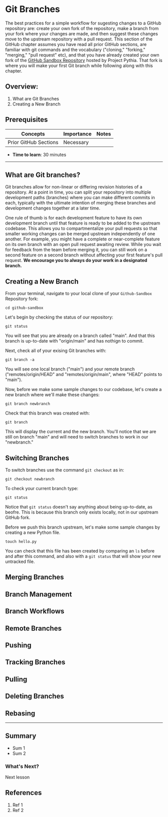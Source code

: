# Git Branches

The best practices for a simple workflow for sugesting changes to a GitHub repository are: create your own fork of the repository, make a branch from your fork where your changes are made, and then suggest these changes move to the upstream repository with a pull request. This section of the GitHub chapter assumes you have read all prior GitHub sections, are familiar with git commands and the vocabulary ("cloning," "forking," "merging," "pull request" etc), and that you have already created your own fork of the [GitHub Sandbox Repository](https://github.com/ProjectPythia/github-sandbox) hosted by Project Pythia. That fork is where you will make your first Git branch while following along with this chapter.

## Overview:

1. What are Git Branches
1. Creating a New Branch

## Prerequisites

| Concepts              | Importance | Notes |
| --------------------- | ---------- | ----- |
| Prior GitHub Sections | Necessary  |       |

- **Time to learn**: 30 minutes

---

## What are Git branches?

Git branches allow for non-linear or differing revision histories of a repository. At a point in time, you can split your repository into multiple development paths (branches) where you can make different commits in each, typically with the ultimate intention of merging these branches and development changes together at a later time.

One rule of thumb is for each development feature to have its own development branch until that feature is ready to be added to the upstream codebase. This allows you to compartmentalize your pull requests so that smaller working changes can be merged upstream independently of one another. For example, you might have a complete or near-complete feature on its own branch with an open pull request awaiting review. While you wait for feedback from the team before merging it, you can still work on a second feature on a second branch without affecting your first feature's pull request. **We encourage you to always do your work in a designated branch.**

## Creating a New Branch

From your terminal, navigate to your local clone of your `Github-Sandbox` Repository fork:

```
cd github-sandbox
```

Let's begin by checking the status of our repository:

```
git status
```

You will see that you are already on a branch called "main". And that this branch is up-to-date with "origin/main" and has nothign to commit.

Next, check all of your exising Git branches with:

```
git branch -a
```

You will see one local branch ("main") and your remote branch ("remotes/origin/HEAD" and "remotes/origin/main", where "HEAD" points to "main").

Now, before we make some sample changes to our codebase, let's create a new branch where we'll make these changes:

```
git branch newbranch
```

Check that this branch was created with:

```
git branch
```

This will display the current and the new branch. You'll notice that we are still on branch "main" and will need to switch branches to work in our "newbranch."

## Switching Branches

To switch branches use the command `git checkout` as in:

```
git checkout newbranch
```

To check your current branch type:

```
git status
```

Notice that `git status` doesn't say anything about being up-to-date, as beofre. This is because this branch only exists locally, not in our upstream GitHub fork.

Before we push this branch upstream, let's make some sample changes by creating a new Python file.

```
touch hello.py
```

You can check that this file has been created by comparing an `ls` before and after this command, and also with a `git status` that will show your new untracked file.

## Merging Branches

## Branch Management

## Branch Workflows

## Remote Branches

## Pushing

## Tracking Branches

## Pulling

## Deleting Branches

## Rebasing

---

## Summary

- Sum 1
- Sum 2

### What's Next?

Next lesson

## References

1. Ref 1
1. Ref 2
